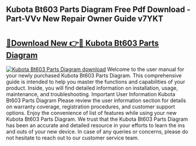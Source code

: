 ## Kubota Bt603 Parts Diagram Free Pdf Download - Part-VVv New Repair Owner Guide v7YKT

# <h2><a href="http://dfphhv8.blite.top/?on=Kubota+Bt603+Parts+Diagram">🔗Download New 👉🔴 Kubota Bt603 Parts Diagram</a></h2>

[![Kubota Bt603 Parts Diagram download](https://i.imgur.com/lujVjoI.png)](http://dfphhv8.blite.top/?on=Kubota+Bt603+Parts+Diagram)
Welcome to the user manual for your newly purchased Kubota Bt603 Parts Diagram. This comprehensive guide is intended to help you master the functions and capabilities of your product. Inside, you will find detailed information on installation, usage, maintenance, and troubleshooting. Important User Information Kubota Bt603 Parts Diagram Please review the user information section for details on warranty coverage, registration procedures, and customer support options. Enjoy the convenience of list of features while using your new Kubota Bt603 Parts Diagram. We trust that the Kubota Bt603 Parts Diagram has been an accurate and detailed resource in your efforts to learn the ins and outs of your new device. In case of any queries or concerns, please do not hesitate to reach out to our customer service team.
